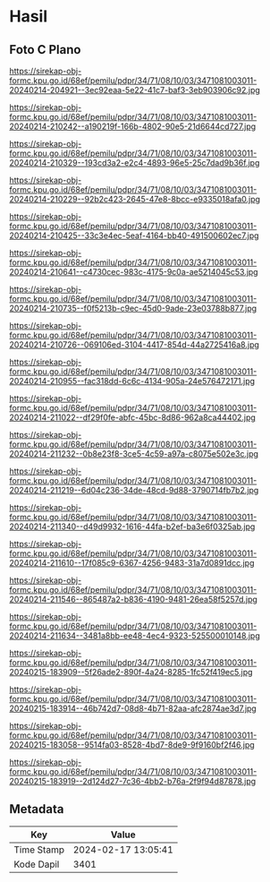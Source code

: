 # Hasil

## Foto C Plano

https://sirekap-obj-formc.kpu.go.id/68ef/pemilu/pdpr/34/71/08/10/03/3471081003011-20240214-204921--3ec92eaa-5e22-41c7-baf3-3eb903906c92.jpg

https://sirekap-obj-formc.kpu.go.id/68ef/pemilu/pdpr/34/71/08/10/03/3471081003011-20240214-210242--a190219f-166b-4802-90e5-21d6644cd727.jpg

https://sirekap-obj-formc.kpu.go.id/68ef/pemilu/pdpr/34/71/08/10/03/3471081003011-20240214-210329--193cd3a2-e2c4-4893-96e5-25c7dad9b36f.jpg

https://sirekap-obj-formc.kpu.go.id/68ef/pemilu/pdpr/34/71/08/10/03/3471081003011-20240214-210229--92b2c423-2645-47e8-8bcc-e9335018afa0.jpg

https://sirekap-obj-formc.kpu.go.id/68ef/pemilu/pdpr/34/71/08/10/03/3471081003011-20240214-210425--33c3e4ec-5eaf-4164-bb40-491500602ec7.jpg

https://sirekap-obj-formc.kpu.go.id/68ef/pemilu/pdpr/34/71/08/10/03/3471081003011-20240214-210641--c4730cec-983c-4175-9c0a-ae5214045c53.jpg

https://sirekap-obj-formc.kpu.go.id/68ef/pemilu/pdpr/34/71/08/10/03/3471081003011-20240214-210735--f0f5213b-c9ec-45d0-9ade-23e03788b877.jpg

https://sirekap-obj-formc.kpu.go.id/68ef/pemilu/pdpr/34/71/08/10/03/3471081003011-20240214-210726--069106ed-3104-4417-854d-44a2725416a8.jpg

https://sirekap-obj-formc.kpu.go.id/68ef/pemilu/pdpr/34/71/08/10/03/3471081003011-20240214-210955--fac318dd-6c6c-4134-905a-24e576472171.jpg

https://sirekap-obj-formc.kpu.go.id/68ef/pemilu/pdpr/34/71/08/10/03/3471081003011-20240214-211022--df29f0fe-abfc-45bc-8d86-962a8ca44402.jpg

https://sirekap-obj-formc.kpu.go.id/68ef/pemilu/pdpr/34/71/08/10/03/3471081003011-20240214-211232--0b8e23f8-3ce5-4c59-a97a-c8075e502e3c.jpg

https://sirekap-obj-formc.kpu.go.id/68ef/pemilu/pdpr/34/71/08/10/03/3471081003011-20240214-211219--6d04c236-34de-48cd-9d88-3790714fb7b2.jpg

https://sirekap-obj-formc.kpu.go.id/68ef/pemilu/pdpr/34/71/08/10/03/3471081003011-20240214-211340--d49d9932-1616-44fa-b2ef-ba3e6f0325ab.jpg

https://sirekap-obj-formc.kpu.go.id/68ef/pemilu/pdpr/34/71/08/10/03/3471081003011-20240214-211610--17f085c9-6367-4256-9483-31a7d0891dcc.jpg

https://sirekap-obj-formc.kpu.go.id/68ef/pemilu/pdpr/34/71/08/10/03/3471081003011-20240214-211546--865487a2-b836-4190-9481-26ea58f5257d.jpg

https://sirekap-obj-formc.kpu.go.id/68ef/pemilu/pdpr/34/71/08/10/03/3471081003011-20240214-211634--3481a8bb-ee48-4ec4-9323-525500010148.jpg

https://sirekap-obj-formc.kpu.go.id/68ef/pemilu/pdpr/34/71/08/10/03/3471081003011-20240215-183909--5f26ade2-890f-4a24-8285-1fc52f419ec5.jpg

https://sirekap-obj-formc.kpu.go.id/68ef/pemilu/pdpr/34/71/08/10/03/3471081003011-20240215-183914--46b742d7-08d8-4b71-82aa-afc2874ae3d7.jpg

https://sirekap-obj-formc.kpu.go.id/68ef/pemilu/pdpr/34/71/08/10/03/3471081003011-20240215-183058--9514fa03-8528-4bd7-8de9-9f9160bf2f46.jpg

https://sirekap-obj-formc.kpu.go.id/68ef/pemilu/pdpr/34/71/08/10/03/3471081003011-20240215-183919--2d124d27-7c36-4bb2-b76a-2f9f94d87878.jpg


## Metadata

| Key        | Value               |
| ---------- | ------------------- |
| Time Stamp | 2024-02-17 13:05:41 |
| Kode Dapil | 3401                |



